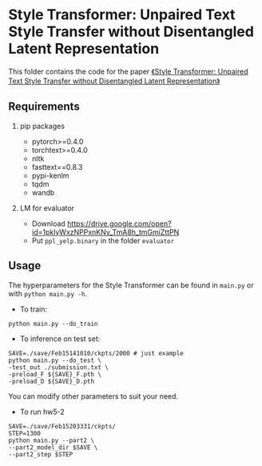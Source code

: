 # Style Transformer: Unpaired Text Style Transfer without Disentangled Latent Representation

This folder contains the code for the paper [《Style Transformer: Unpaired Text Style Transfer without Disentangled Latent Representation》](https://arxiv.org/abs/1905.05621)



## Requirements

1. pip packages
    - pytorch>=0.4.0
    - torchtext>=0.4.0
    - nltk
    - fasttext==0.8.3
    - pypi-kenlm
    - tqdm
    - wandb
    
2. LM for evaluator
    - Download https://drive.google.com/open?id=1pklyWxzNPPxnKNy_TmA8h_tmGmiZttPN
    - Put `ppl_yelp.binary` in the folder `evaluator`

## Usage

The hyperparameters for the Style Transformer can be found in `main.py` or with `python main.py -h`.

- To train:
```shell
python main.py --do_train
```
- To inference on test set:
```shell
SAVE=./save/Feb15141010/ckpts/2000 # just example
python main.py --do_test \
-test_out ./submission.txt \
-preload_F ${SAVE}_F.pth \
-preload_D ${SAVE}_D.pth
```
You can modify other parameters to suit your need.

- To run hw5-2

```shell
SAVE=./save/Feb15203331/ckpts/
STEP=1300
python main.py --part2 \
--part2_model_dir $SAVE \
--part2_step $STEP
```